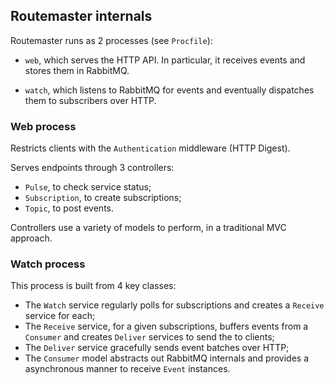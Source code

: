 ## Routemaster internals

Routemaster runs as 2 processes (see `Procfile`):

- `web`, which serves the HTTP API. In particular, it receives events and stores
  them in RabbitMQ.

- `watch`, which listens to RabbitMQ for events and eventually dispatches them
  to subscribers over HTTP.

### Web process

Restricts clients with the `Authentication` middleware (HTTP Digest).

Serves endpoints through 3 controllers:

- `Pulse`, to check service status;
- `Subscription`, to create subscriptions;
- `Topic`, to post events.

Controllers use a variety of models to perform, in a traditional MVC approach.


### Watch process

This process is built from 4 key classes:

- The `Watch` service regularly polls for subscriptions and creates
  a `Receive` service for each;
- The `Receive` service, for a given subscriptions, buffers events from a `Consumer` and creates
  `Deliver` services to send the to clients;
- The `Deliver` service gracefully sends event batches over HTTP;
- The `Consumer` model abstracts out RabbitMQ internals and provides a
  asynchronous manner to receive `Event` instances.



